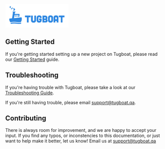 <img alt="Tugboat logo" src="logo.png" width="200px" style="padding: 0; border: none">

## Getting Started

If you're getting started setting up a new project on Tugboat, please read our
[Getting Started](getting-started/index.md) guide.

## Troubleshooting

If you're having trouble with Tugboat, please take a look at our
[Troubleshooting Guide](troubleshooting/index.md).

If you're still having trouble, please email
[support@tugboat.qa](mailto:support@tugboat.qa).

## Contributing

There is always room for improvement, and we are happy to accept your input. If
you find any typos, or inconstencies to this documentation, or just want to help
make it better, let us know! Email us at
[support@tugboat.qa](mailto:support@tugboat.qa)
